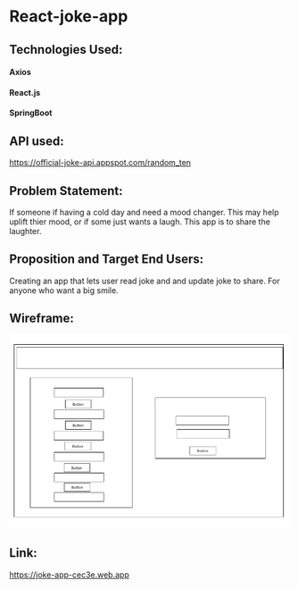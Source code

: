 # React-joke-app


## Technologies Used:
#### Axios 
#### React.js
#### SpringBoot


## API used:
https://official-joke-api.appspot.com/random_ten

## Problem Statement:
If someone if having a cold day and need a mood changer. This may help uplift thier mood,
or if some just wants a laugh. This app is to share the laughter.

## Proposition and Target End Users:
Creating an app that lets user read joke and and update joke to share. For anyone who want a big smile.


## Wireframe:
![Main Page](./Wireframe/wireframe.png)

## Link:
https://joke-app-cec3e.web.app
 
